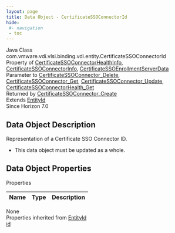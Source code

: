 ```yaml
---
layout: page
title: Data Object - CertificateSSOConnectorId
hide:
 #- navigation
 - toc
---
```


  
 
  



Java Class
    com.vmware.vdi.vlsi.binding.vdi.entity.CertificateSSOConnectorId  
Property of
     [CertificateSSOConnectorHealthInfo](vdi.health.CertificateSSOConnectorHealth.CertificateSSOConnectorHealthInfo.md#field_detail), [CertificateSSOConnectorInfo](vdi.infrastructure.CertificateSSOConnector.CertificateSSOConnectorInfo.md#field_detail), [CertificateSSOEnrollmentServerData](vdi.infrastructure.CertificateSSOEnrollmentServer.CertificateSSOEnrollmentServerData.md#field_detail)  
Parameter to
     [CertificateSSOConnector_Delete](vdi.infrastructure.CertificateSSOConnector.md#delete), [CertificateSSOConnector_Get](vdi.infrastructure.CertificateSSOConnector.md#get), [CertificateSSOConnector_Update](vdi.infrastructure.CertificateSSOConnector.md#update), [CertificateSSOConnectorHealth_Get](vdi.health.CertificateSSOConnectorHealth.md#get)  
Returned by
     [CertificateSSOConnector_Create](vdi.infrastructure.CertificateSSOConnector.md#create)  
Extends
     [EntityId](vdi.EntityId.md)  
Since 
    Horizon 7.0

## Data Object Description 

Representation of a Certificate SSO Connector ID. 

  * This data object must be updated as a whole.



## Data Object Properties

Properties

Name |  Type |  Description   
---|---|---  
None  
Properties inherited from [EntityId](vdi.EntityId.md)  
[id](vdi.EntityId.md#id)  
  
  

  
  

